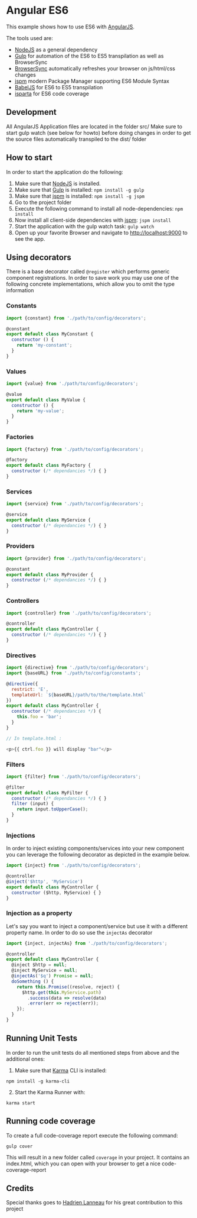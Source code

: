 # Angular ES6

This example shows how to use ES6 with [AngularJS](https://angularjs.org/).

The tools used are:
* [NodeJS](http://nodejs.org/) as a general dependency
* [Gulp](http://gulpjs.com/) for automation of the ES6 to ES5 transpilation as well as BrowserSync
* [BrowserSync](http://gulpjs.com/) automatically refreshes your browser on js/html/css changes
* [jspm](http://jspm.io/) modern Package Manager supporting ES6 Module Syntax
* [BabelJS](https://babeljs.io/) for ES6 to ES5 transpilation
* [isparta](https://github.com/douglasduteil/isparta) for ES6 code coverage

## Development
All AngularJS Application files are located in the folder src/
Make sure to start gulp watch (see below for howto) before doing changes in order to get
the source files automatically transpiled to the dist/ folder

## How to start

In order to start the application do the following:

1. Make sure that [NodeJS](http://nodejs.org/) is installed.
2. Make sure that [Gulp](http://gulpjs.com/) is installed: `npm install -g gulp`
3. Make sure that [jspm](http://jspm.io/) is installed: `npm install -g jspm`
4. Go to the project folder
5. Execute the following command to install all node-dependencies: `npm install`
6. Now install all client-side dependencies with [jspm](http://jspm.io/): `jspm install`
7. Start the application with the gulp watch task: `gulp watch`
8. Open up your favorite Browser and navigate to [http://localhost:9000](http://localhost:9000) to see the app.

## Using decorators

There is a base decorator called `@register` which performs generic component registrations. In order to save work
you may use one of the following concrete implementations, which allow you to omit the type information

### Constants

```js
import {constant} from './path/to/config/decorators';

@constant
export default class MyConstant {
  constructor () {
    return 'my-constant';
  }
}
```

### Values

```js
import {value} from './path/to/config/decorators';

@value
export default class MyValue {
  constructor () {
    return 'my-value';
  }
}
```

### Factories

```js
import {factory} from './path/to/config/decorators';

@factory
export default class MyFactory {
  constructor (/* dependancies */) { }
}
```

### Services

```js
import {service} from './path/to/config/decorators';

@service
export default class MyService {
  constructor (/* dependancies */) { }
}
```

### Providers

```js
import {provider} from './path/to/config/decorators';

@constant
export default class MyProvider {
  constructor (/* dependancies */) { }
}
```

### Controllers

```js
import {controller} from './path/to/config/decorators';

@controller
export default class MyController {
  constructor (/* dependancies */) { }
}
```

### Directives

```js
import {directive} from './path/to/config/decorators';
import {baseURL} from './path/to/config/constants';

@directive({
  restrict: 'E',
  templateUrl: `${baseURL}/path/to/the/template.html`
})
export default class MyController {
  constructor (/* dependancies */) {
    this.foo = 'bar';
  }
}

// In template.html :

<p>{{ ctrl.foo }} will display "bar"</p>
```

### Filters

```js
import {filter} from './path/to/config/decorators';

@filter
export default class MyFilter {
  constructor (/* dependancies */) { }
  filter (input) {
    return input.toUpperCase();
  }
}
```

### Injections

In order to inject existing components/services into your new component you can leverage the following decorator as
depicted in the example below.

```js
import {inject} from './path/to/config/decorators';

@controller
@inject('$http', 'MyService')
export default class MyController {
  constructor ($http, MyService) { }
}
```

### Injection as a property

Let's say you want to inject a component/service but use it with a different property name. In order to do so use the
`injectAs` decorator

```js
import {inject, injectAs} from './path/to/config/decorators';

@controller
export default class MyController {
  @inject $http = null;
  @inject MyService = null;
  @injectAs('$q') Promise = null;
  doSomething () {
    return this.Promise((resolve, reject) {
      $http.get(this.MyService.path)
        .success(data => resolve(data)
        .error(err => reject(err));
    });
  }
}
```


## Running Unit Tests

In order to run the unit tests do all mentioned steps from above and the additional ones:

1. Make sure that [Karma](http://karma-runner.github.io/) CLI is installed:
  ```shell
  npm install -g karma-cli
  ```
2. Start the Karma Runner with:
  ```shell
  karma start
  ```

## Running code coverage

To create a full code-coverage report execute the following command:
```shell
gulp cover
```
  
This will result in a new folder called `coverage` in your project. It contains an index.html, which you can open with
your browser to get a nice code-coverage-report


## Credits
Special thanks goes to [Hadrien Lanneau](https://github.com/hadrienl) for his great contribution to this project
